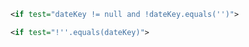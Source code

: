 
```xml
<if test="dateKey != null and !dateKey.equals('')">
```



```xml
<if test="!''.equals(dateKey)">
```




